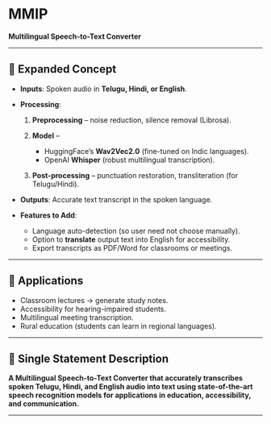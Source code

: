 # MMIP
**Multilingual Speech-to-Text Converter**

---

## 🔹 **Expanded Concept**

* **Inputs**: Spoken audio in **Telugu, Hindi, or English**.
* **Processing**:

  1. **Preprocessing** – noise reduction, silence removal (Librosa).
  2. **Model** –

     * HuggingFace’s **Wav2Vec2.0** (fine-tuned on Indic languages).
     * OpenAI **Whisper** (robust multilingual transcription).
  3. **Post-processing** – punctuation restoration, transliteration (for Telugu/Hindi).
* **Outputs**: Accurate text transcript in the spoken language.
* **Features to Add**:

  * Language auto-detection (so user need not choose manually).
  * Option to **translate** output text into English for accessibility.
  * Export transcripts as PDF/Word for classrooms or meetings.

---

## 🔹 **Applications**

* Classroom lectures → generate study notes.
* Accessibility for hearing-impaired students.
* Multilingual meeting transcription.
* Rural education (students can learn in regional languages).

---

## 🔹 **Single Statement Description**

**A Multilingual Speech-to-Text Converter that accurately transcribes spoken Telugu, Hindi, and English audio into text using state-of-the-art speech recognition models for applications in education, accessibility, and communication.**

---

